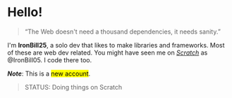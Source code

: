 # Hello!

> “The Web doesn't need a thousand dependencies, it needs sanity.”

I'm **IronBill25**, a solo dev that likes to make libraries and frameworks. Most of these are web dev related.
You might have seen me on [*Scratch*](https://scratch.mit.edu/users/ironbill05) as @IronBill05. I code there too.

***Note***: This is a <mark>new account</mark>.

> STATUS: Doing things on Scratch
